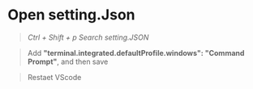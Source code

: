 # Open setting.Json

>  **Ctrl + Shift + p* Search *setting.JSON**

> Add **"terminal.integrated.defaultProfile.windows": "Command Prompt"**, and then save

> Restaet VScode 
